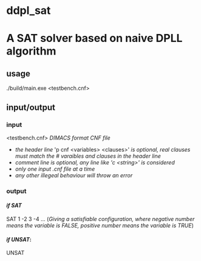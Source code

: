 # ddpl_sat
# A SAT solver based on naive DPLL algorithm

## usage
./build/main.exe <testbench.cnf>

## input/output
### input 
<testbench.cnf>  *DIMACS format CNF file*

- *the header line* 'p cnf \<variables> \<clauses>' *is optional, real clauses must match the # varaibles and clauses in the header line*
- *comment line is optional, any line like *'c \<string>'* is considered*
- *only one input .cnf file at a time*
- *any other illegeal behaviour will throw an error*

### output
#### *if SAT*

SAT
1 -2 3 -4 ... (*Giving a satisfiable configuration, where negative number means the variable is FALSE, positive number means the variable is TRUE*)

#### *if UNSAT*:

UNSAT